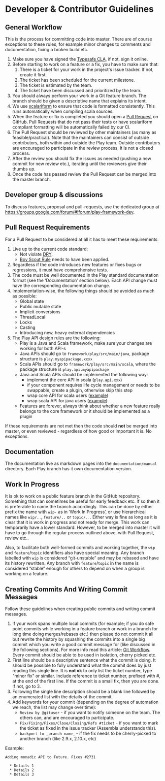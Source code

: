 <!--- Copyright (C) 2009-2013 Typesafe Inc. <http://www.typesafe.com> -->
# Developer & Contributor Guidelines

## General Workflow

This is the process for committing code into master. There are of course exceptions to these rules, for example minor changes to comments and documentation, fixing a broken build etc.

1. Make sure you have signed the [Typesafe CLA](http://www.typesafe.com/contribute/cla), if not, sign it online.
2. Before starting to work on a feature or a fix, you have to make sure that:
    1. There is a ticket for your work in the project's issue tracker. If not, create it first.
    2. The ticket has been scheduled for the current milestone.
    3. The ticket is estimated by the team.
    4. The ticket have been discussed and prioritized by the team.
3. You should always perform your work in a Git feature branch. The branch should be given a descriptive name that explains its intent.
4. We use [scalariform](https://github.com/mdr/scalariform) to ensure that code is formatted consistently. This runs automatically when compiling scala sources.
4. When the feature or fix is completed you should open a [Pull Request](https://help.github.com/articles/using-pull-requests) on GitHub. Pull Requests that do not pass their tests or have scalariform compliant formatting will be automatically failed by our CI.
5. The Pull Request should be reviewed by other maintainers (as many as feasible/practical). Note that the maintainers can consist of outside contributors, both within and outside the Play team. Outside contributors are encouraged to participate in the review process, it is not a closed process.
6. After the review you should fix the issues as needed (pushing a new commit for new review etc.), iterating until the reviewers give their thumbs up.
7. Once the code has passed review the Pull Request can be merged into the master branch. 

## Developer group & discussions

To discuss features, proposal and pull-requests, use the dedicated group at https://groups.google.com/forum/#!forum/play-framework-dev.

## Pull Request Requirements

For a Pull Request to be considered at all it has to meet these requirements:

1. Live up to the current code standard:
   - Not violate [DRY](http://programmer.97things.oreilly.com/wiki/index.php/Don%27t_Repeat_Yourself).
   - [Boy Scout Rule](http://programmer.97things.oreilly.com/wiki/index.php/The_Boy_Scout_Rule) needs to have been applied.
2. Regardless if the code introduces new features or fixes bugs or regressions, it must have comprehensive tests.
3. The code must be well documented in the Play standard documentation format (see the ‘Documentation’ section below). Each API change must have the corresponding documentation change.
4. Implementation-wise, the following things should be avoided as much as possible:
   * Global state
   * Public mutable state
   * Implicit conversions
   * ThreadLocal
   * Locks
   * Casting
   * Introducing new, heavy external dependencies
5. The Play API design rules are the following:
   * Play is a Java and Scala framework, make sure your changes are working for both API-s
   * Java APIs should go to ```framework/play/src/main/java```, package structure is ```play.myapipackage.xxxx```
   * Scala APIs should go to ```framework/play/src/main/scala```, where the package structure is ```play.api.myapipackage```
   * Java and Scala APIs should be implemented the following way:
     * implement the core API in scala (```play.api.xxx```)
     * if your component requires life cycle management or needs to be swappable, create a plugin, otherwise skip this step
     * wrap core API for scala users ([example](https://github.com/playframework/playframework/blob/master/framework/src/play-cache/src/main/scala/play/api/cache/Cache.scala#L69))
     * wrap scala API for java users ([example](https://github.com/playframework/playframework/blob/master/framework/src/play-cache/src/main/java/play/cache/Cache.java))
   * Features are forever, always think about whether a new feature really belongs to the core framework or it should be implemented as a plugin

If these requirements are not met then the code should **not** be merged into master, or even reviewed - regardless of how good or important it is. No exceptions.

## Documentation

The documentation live as markdown pages into the `documentation/manual` directory. Each Play branch has it own documentation version.

## Work In Progress

It is ok to work on a public feature branch in the GitHub repository. Something that can sometimes be useful for early feedback etc. If so then it is preferable to name the branch accordingly. This can be done by either prefix the name with ``wip-`` as in ‘Work In Progress’, or use hierarchical names like ``wip/..``, ``feature/..`` or ``topic/..``. Either way is fine as long as it is clear that it is work in progress and not ready for merge. This work can temporarily have a lower standard. However, to be merged into master it will have to go through the regular process outlined above, with Pull Request, review etc.. 

Also, to facilitate both well-formed commits and working together, the ``wip`` and ``feature``/``topic`` identifiers also have special meaning.   Any branch labelled with ``wip`` is considered “git-unstable” and may be rebased and have its history rewritten.   Any branch with ``feature``/``topic`` in the name is considered “stable” enough for others to depend on when a group is working on a feature.

## Creating Commits And Writing Commit Messages

Follow these guidelines when creating public commits and writing commit messages.

1. If your work spans multiple local commits (for example; if you do safe point commits while working in a feature branch or work in a branch for long time doing merges/rebases etc.) then please do not commit it all but rewrite the history by squashing the commits into a single big commit which you write a good commit message for (like discussed in the following sections). For more info read this article: [Git Workflow](https://sandofsky.com/blog/git-workflow.html). Every commit should be able to be used in isolation, cherry picked etc.
2. First line should be a descriptive sentence what the commit is doing. It should be possible to fully understand what the commit does by just reading this single line. It is **not ok** to only list the ticket number, type "minor fix" or similar. Include reference to ticket number, prefixed with #, at the end of the first line. If the commit is a small fix, then you are done. If not, go to 3.
3. Following the single line description should be a blank line followed by an enumerated list with the details of the commit.
4. Add keywords for your commit (depending on the degree of automation we reach, the list may change over time):
    * ``Review by @gituser`` - if you want to notify someone on the team. The others can, and are encouraged to participate.
    * ``Fix/Fixing/Fixes/Close/Closing/Refs #ticket`` - if you want to mark the ticket as fixed in the issue tracker (Assembla understands this).
    * ``backport to _branch name_`` - if the fix needs to be cherry-picked to another branch (like 2.9.x, 2.10.x, etc)

Example:

    Adding monadic API to Future. Fixes #2731

      * Details 1
      * Details 2
      * Details 3

